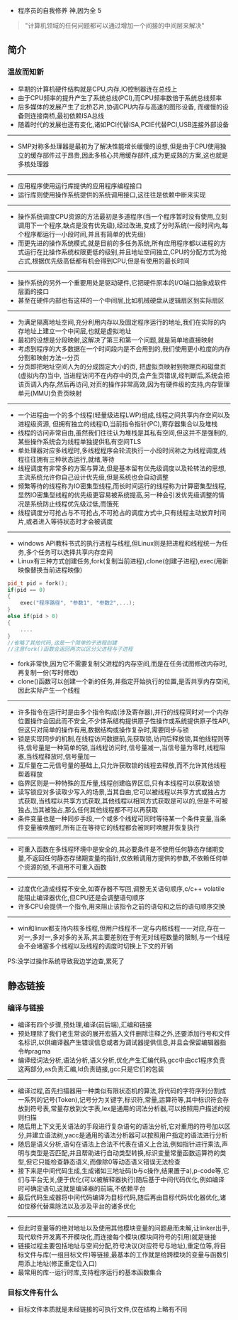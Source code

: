 - 程序员的自我修养 神,因为全 5

>"计算机领域的任何问题都可以通过增加一个间接的中间层来解决"

## 简介

### 温故而知新
- 早期的计算机硬件结构就是CPU,内存,IO控制器连在总线上
- 由于CPU频率的提升产生了系统总线(PCI),而CPU频率数倍于系统总线频率
- 后多媒体的发展产生了北桥芯片,协调CPU内存与高速的图形设备, 而缓慢的设备则连接南桥,最初依赖ISA总线
- 随着时代的发展也逐有变化,诸如PCI代替ISA,PCIE代替PCI,USB连接外部设备
---

- SMP对称多处理器是最初为了解决性能增长缓慢的设想,但是由于CPU使用独立的缓存部件过于昂贵,因此多核心共用缓存部件,成为更成熟的方案,这也就是多核处理器

---
- 应用程序使用运行库提供的应用程序编程接口  
- 运行库则使用操作系统提供的系统调用接口,这往往是依赖中断来实现
---
- 操作系统调度CPU资源的方法最初是多道程序(当一个程序暂时没有使用,立刻调用下一个程序,缺点是没有优先级),经过改进,变成了分时系统(一段时间内,每个程序都运行一小段时间,并且有简单的优先级)
- 而更先进的操作系统模式,就是目前的多任务系统,所有应用程序都以进程的方式运行在比操作系统权限更低的级别,并且地址空间独立,CPU的分配方式为抢占式,根据优先级高低都有机会得到CPU,但是有使用的最长时间
---
- 操作系统的另外一个重要用处是驱动硬件,它把硬件原本的I/O端口抽象成软件层面的接口
- 甚至在硬件内部也有这样的一个中间层,比如机械硬盘从逻辑扇区到实际扇区
---
- 为满足隔离地址空间,充分利用内存以及固定程序运行的地址,我们在实际的内存地址上建立一个中间层,也就是虚拟地址
- 最初的设想是分段映射,这解决了第三和第一个问题,就是简单地直接映射
- 考虑到程序的大多数据在一个时间段内是不会用到的,我们使用更小粒度的内存分割和映射方法--分页
- 分页即把地址空间人为的分成固定大小的页, 把虚拟页映射到物理页和磁盘页(虚拟内存)当中, 当进程访问不在内存中的页,会产生页错误,经判断后,系统会把该页调入内存,然后再访问,对页的操作非常高效,因为有硬件级的支持,内存管理单元(MMU)负责页映射
---
- 一个进程由一个的多个线程(轻量级进程LWP)组成,线程之间共享内存空间以及进程级资源, 但拥有独立的线程ID,当前指令指针(PC),寄存器集合以及堆栈
- 线程的访问非常自由,虽然我们往往认为堆栈是其私有空间,但这并不是强制的,某些操作系统会为线程单独提供私有空间TLS
- 单处理器对应多线程时,多线程程序会轮流执行一小段时间称之为线程调度,线程往往拥有三种状态运行,就绪,等待
- 线程调度有非常多的方案与算法,但是基本留有优先级调度以及轮转法的思想,主流系统允许你自己设计优先级,但是系统也会自动调整
- 频繁等待的线程称为IO密集型线程,而长时间运行的线程称为计算密集型线程,显然IO密集型线程的优先级更容易被系统提高,另一种会引发优先级调整的情况是系统防止线程优先级过低,而饿死
- 线程调度分可抢占与不可抢占,不可抢占的调度方式中,只有线程主动放弃时间片,或者进入等待状态时才会被调度
---
- windows API教科书式的执行进程与线程,但Linux则是把进程和线程统一为任务,多个任务可以选择共享内存空间
- Linux有三种方式创建任务,fork(复制当前进程),clone(创建子进程),exec(用新映像替换当前进程映像)
```C++
pid_t pid = fork();
if(pid == 0)
{
    exec("程序路径", "参数1", "参数2",...);
}
else if(pid > 0)
{
    ....
}
//省略了其他代码,这是一个简单的子进程创建
//注意fork()函数会返回两次以区分父进程与子进程
```
- fork非常快,因为它不需要复制父进程的内存空间,而是在任务试图修改内存时,再复制一份(写时修改)
- clone()函数可以创建一个新的任务,并指定开始执行的位置,是否共享内存空间,因此实际产生一个线程
---
- 许多指令在运行时是由多个指令构成(涉及寄存器),并行的线程同时对一个内存位置操作会因此而不安全,不少体系结构提供原子性操作或系统提供原子性API,但这只对简单的操作有用,数据结构或操作复杂时,需要同步与锁
- 锁是实现同步的机制,在线程访问数据前,先获取锁,访问后释放锁,其他线程则等待,信号量是一种简单的锁,当线程访问时,信号量减一,当信号量为零时,线程阻塞,当线程释放时,信号量加一
- 互斥量在二元信号量的基础上,只允许获取锁的线程去释放,而不允许其他线程帮着释放
- 临界区则是一种特殊的互斥量,线程创建临界区后,只有本线程可以获取该锁
- 读写锁应对多读取少写入的场景,当其自由,它可以被线程以共享方式或独占方式获取,当线程以共享方式获取,其他线程以相同方式获取是可以的,但是不可被独占,当其被独占,那么任何其他线程都不可以再获取
- 条件变量也是一种同步手段,一个或多个线程可同时等待某一个条件变量,当条件变量被唤醒时,所有正在等待它的线程都会被同时唤醒并恢复执行
---

- 可重入函数在多线程环境中是安全的,其必要条件是不使用任何静态存储期变量,不返回任何静态存储期变量的指针,仅依赖调用方提供的参数,不依赖任何单个资源的锁,不调用不可重入函数

---
- 过度优化造成线程不安全,如寄存器不写回,调整无关语句顺序,c/c++ volatile能阻止编译器优化,但CPU还是会调整语句顺序
- 许多CPU会提供一个指令,用来阻止该指令之前的语句和之后的语句顺序交换
---
- win和linux都支持内核多线程,但用户线程不一定与内核线程一一对应,存在一对一,多对一,多对多的关系,其主要差别在于有无对线程数量的限制,与一个线程会不会堵塞多个线程以及线程的调度时切换上下文的开销

PS:没学过操作系统导致我边学边查,累死了

## 静态链接

### 编译与链接
- 编译有四个步骤,预处理,编译(前后端),汇编和链接
- 预处理除了我们老生常谈的展开宏插入文件删除注释之外,还要添加行号和文件名标识,以供编译器产生错误信息或者为调试器提供信息,并且会保留编辑器指令#pragma
- 编译经词法分析,语法分析,语义分析,优化产生汇编代码,gcc中由cc1程序负责这两部分,as负责汇编,ld负责链接,gcc只是它们的包装
---
- 编译过程,首先扫描器用一种类似有限状态机的算法,将代码的字符序列分割成一系列的记号(Token),记号分为关键字,标识符,常量,运算符等,其中标识符会存放到符号表,常量存放到文字表,lex是通用的词法分析器,可以按照用户描述的规则扫描
- 随后用上下文无关语法的手段进行复杂语句的语法分析,它对重用的符号加以区分,并建立语法树,yacc是通用的语法分析器可以按照用户指定的语法进行分析
- 随后是语义分析,语句在语法上合法不代表在语义上合法,例如指针进行乘法,声明与类型是否匹配,并且帮助进行自动类型转换,标识变量常量函数运算符的类型,但它只能检查静态语义,而像除0等动态语义错误无法检查
- 接下来是中间代码生成,生成诸如三地址码(b与c操作,结果置于a),p-code等,它们与平台无关,便于优化(可以被解释器执行)随后基于中间代码优化,例如编译时可确定语句,这就是编译器的前端,不依赖平台
- 最后代码生成器将中间代码编译为目标代码,随后再由目标代码优化器优化,诸如位移代替乘除法以及涉及平台的诸多优化
---
- 但此时变量等的绝对地址以及使用其他模块变量的问题悬而未解,让linker出手,现代软件开发离不开模块化,而连接每个模块(模块间符号的引用)就是链接
- 链接过程主要包括地址与空间分配,符号决议(对应符号与地址),重定位等,将目标文件与库(一组目标文件)等链接,最基本的工作就是给跨模块的变量与函数引用添上地址(修正重定位入口)
- 最常用的库--运行时库,支持程序运行的基本函数集合

### 目标文件有什么

- 目标文件本质就是未经链接的可执行文件,仅在结构上略有不同